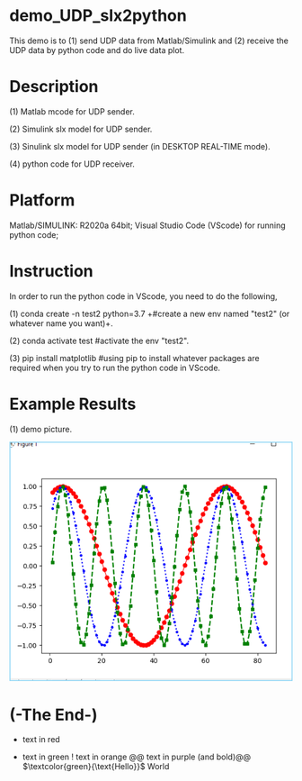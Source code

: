 # demo_UDP_slx2python
This demo is to (1) send UDP data from Matlab/Simulink and (2) receive the UDP data by python code and do live data plot.


# Description
(1) Matlab mcode for UDP sender.

(2) Simulink slx model for UDP sender.

(3) Sinulink slx model for UDP sender (in DESKTOP REAL-TIME mode).

(4) python code for UDP receiver.


# Platform
Matlab/SIMULINK: R2020a 64bit;
Visual Studio Code (VScode) for running python code;


# Instruction
In order to run the python code in VScode, you need to do the following,

(1) conda create -n test2 python=3.7  +#create a new env named "test2" (or whatever name you want)+.

(2) conda activate test  #activate the env "test2".

(3) pip install matplotlib  #using pip to install whatever packages are required when you try to run the python code in VScode.


# Example Results
(1) demo picture.

![teng4_demo2_example_screenshot_20230223_171019](https://github.com/teng4/demo_UDP_slx2python/blob/main/teng4_demo2_example_screenshot_20230223_171019.png)


# (-The End-)


- text in red
+ text in green
! text in orange
@@ text in purple (and bold)@@
$\textcolor{green}{\text{Hello}}$ World
